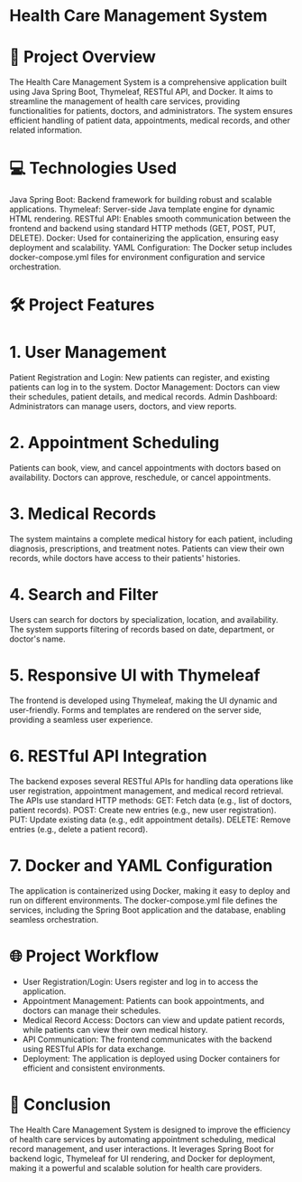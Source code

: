 


# Health Care Management System

# 📄 Project Overview
The Health Care Management System is a comprehensive application built using Java Spring Boot, Thymeleaf, RESTful API, and Docker. It aims to streamline the management of health care services, providing functionalities for patients, doctors, and administrators. The system ensures efficient handling of patient data, appointments, medical records, and other related information.

# 💻 Technologies Used
Java Spring Boot: Backend framework for building robust and scalable applications.
Thymeleaf: Server-side Java template engine for dynamic HTML rendering.
RESTful API: Enables smooth communication between the frontend and backend using standard HTTP methods (GET, POST, PUT, DELETE).
Docker: Used for containerizing the application, ensuring easy deployment and scalability.
YAML Configuration: The Docker setup includes docker-compose.yml files for environment configuration and service orchestration.


# 🛠️ Project Features

# 1. User Management

Patient Registration and Login: New patients can register, and existing patients can log in to the system.
Doctor Management: Doctors can view their schedules, patient details, and medical records.
Admin Dashboard: Administrators can manage users, doctors, and view reports.

# 2. Appointment Scheduling

Patients can book, view, and cancel appointments with doctors based on availability.
Doctors can approve, reschedule, or cancel appointments.

# 3. Medical Records

The system maintains a complete medical history for each patient, including diagnosis, prescriptions, and treatment notes.
Patients can view their own records, while doctors have access to their patients' histories.

# 4. Search and Filter

Users can search for doctors by specialization, location, and availability.
The system supports filtering of records based on date, department, or doctor's name.

# 5. Responsive UI with Thymeleaf
The frontend is developed using Thymeleaf, making the UI dynamic and user-friendly.
Forms and templates are rendered on the server side, providing a seamless user experience.
# 6. RESTful API Integration
The backend exposes several RESTful APIs for handling data operations like user registration, appointment management, and medical record retrieval.
The APIs use standard HTTP methods:
GET: Fetch data (e.g., list of doctors, patient records).
POST: Create new entries (e.g., new user registration).
PUT: Update existing data (e.g., edit appointment details).
DELETE: Remove entries (e.g., delete a patient record).
# 7. Docker and YAML Configuration
The application is containerized using Docker, making it easy to deploy and run on different environments.
The docker-compose.yml file defines the services, including the Spring Boot application and the database, enabling seamless orchestration.
# 🌐 Project Workflow
* User Registration/Login: Users register and log in to access the application.
* Appointment Management: Patients can book appointments, and doctors can manage their schedules.
* Medical Record Access: Doctors can view and update patient records, while patients can view their own medical history.
* API Communication: The frontend communicates with the backend using RESTful APIs for data exchange.
* Deployment: The application is deployed using Docker containers for efficient and consistent environments.


# 🚀 Conclusion
The Health Care Management System is designed to improve the efficiency of health care services by automating appointment scheduling, medical record management, and user interactions. It leverages Spring Boot for backend logic, Thymeleaf for UI rendering, and Docker for deployment, making it a powerful and scalable solution for health care providers.
